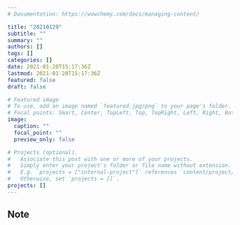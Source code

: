 ```yaml
---
# Documentation: https://wowchemy.com/docs/managing-content/

title: "20210129"
subtitle: ""
summary: ""
authors: []
tags: []
categories: []
date: 2021-01-28T15:17:36Z
lastmod: 2021-01-28T15:17:36Z
featured: false
draft: false

# Featured image
# To use, add an image named `featured.jpg/png` to your page's folder.
# Focal points: Smart, Center, TopLeft, Top, TopRight, Left, Right, BottomLeft, Bottom, BottomRight.
image:
  caption: ""
  focal_point: ""
  preview_only: false

# Projects (optional).
#   Associate this post with one or more of your projects.
#   Simply enter your project's folder or file name without extension.
#   E.g. `projects = ["internal-project"]` references `content/project/deep-learning/index.md`.
#   Otherwise, set `projects = []`.
projects: []
---
```


## Note

